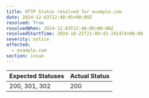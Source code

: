 ```yaml
---
title: HTTP Status resolved for example.com
date: 2024-12-03T22:40:05+00:00Z
resolved: True
resolvedWhen: 2024-12-03T22:40:05+00:00Z
resolvedStartTime: 2024-10-25T21:09:43.191474+00:00
severity: notice
affected:
  - example.com
section: issue
---
```


| Expected Statuses | Actual Status  |
|-------------------|----------------|
| 200, 301, 302 | 200 |

